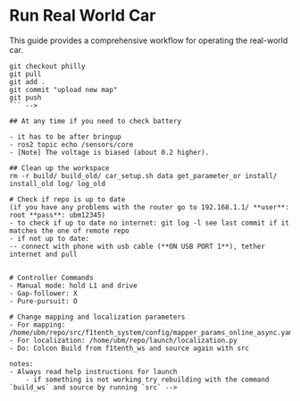 # Run Real World Car

This guide provides a comprehensive workflow for operating the real-world car.

<!-- TODO: LEGENDA -->


<!-- # Shut down procedure
- CTRL-C everything, flick switch, remove battery


-----STILL NOT COVERED BY US


<!-- ## Sync github repo with the new map
<!-- needs to be connected to the internet -->
```
git checkout philly
git pull
git add .
git commit "upload new map"
git push
``` -->

## At any time if you need to check battery

- it has to be after bringup
- ros2 topic echo /sensors/core
- [Note] The voltage is biased (about 0.2 higher). 

## Clean up the workspace 
rm -r build/ build_old/ car_setup.sh data get_parameter_or install/ install_old log/ log_old

# Check if repo is up to date
(if you have any problems with the router go to 192.168.1.1/ **user**: root **pass**: ubm12345)
- to check if up to date no internet: git log -l see last commit if it matches the one of remote repo
- if not up to date:
-- connect with phone with usb cable (**ON USB PORT 1**), tether internet and pull


# Controller Commands
- Manual mode: hold L1 and drive
- Gap-follower: X
- Pure-pursuit: O

# Change mapping and localization parameters
- For mapping: /home/ubm/repo/src/f1tenth_system/config/mapper_params_online_async.yaml
- For localization: /home/ubm/repo/launch/localization.py
- Do: Colcon Build from f1tenth_ws and source again with src 

notes:
- Always read help instructions for launch
    - if something is not working try rebuilding with the command `build_ws` and source by running `src` -->
